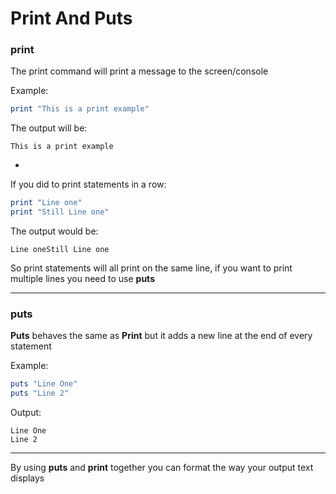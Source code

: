 # Print And Puts

### print

The print command will print a message to the screen/console

Example:

```ruby
print "This is a print example"
```

The output will be:

```
This is a print example
```

-

If you did to print statements in a row:

```ruby
print "Line one"
print "Still Line one"
```

The output would be:

```
Line oneStill Line one
```

So print statements will all print on the same line, if you want to print multiple lines you need to use **puts**

***

### puts

**Puts** behaves the same as **Print** but it adds a new line at the end of every statement

Example:

```ruby
puts "Line One"
puts "Line 2"
```

Output:

```
Line One
Line 2
```

***

By using **puts** and **print** together you can format the way your output text displays
